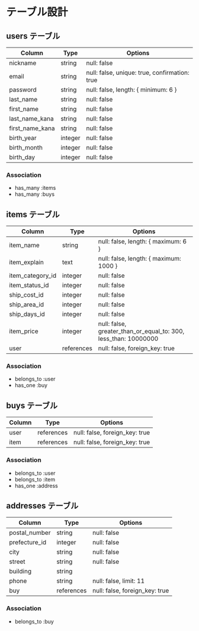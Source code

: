 # テーブル設計

## users テーブル

| Column          | Type    | Options                                       |
| --------------- | ------- | --------------------------------------------- |
| nickname        | string  | null: false                                   |
| email           | string  | null: false, unique: true, confirmation: true |
| password        | string  | null: false, length: { minimum: 6 }           |
| last_name       | string  | null: false                                   |
| first_name      | string  | null: false                                   |
| last_name_kana  | string  | null: false                                   |
| first_name_kana | string  | null: false                                   |
| birth_year      | integer | null: false                                   |
| birth_month     | integer | null: false                                   |
| birth_day       | integer | null: false                                   |

### Association

- has_many :items
- has_many :buys

## items テーブル

| Column           | Type       | Options                                                         |
| ---------------- | ---------- | --------------------------------------------------------------- |
| item_name        | string     | null: false, length: { maximum: 6 }                             |
| item_explain     | text       | null: false, length: { maximum: 1000 }                          |
| item_category_id | integer    | null: false                                                     |
| item_status_id   | integer    | null: false                                                     |
| ship_cost_id     | integer    | null: false                                                     |
| ship_area_id     | integer    | null: false                                                     |
| ship_days_id     | integer    | null: false                                                     |
| item_price       | integer    | null: false, greater_than_or_equal_to: 300, less_than: 10000000 |
| user             | references | null: false, foreign_key: true                                  |

### Association

- belongs_to :user
- has_one    :buy

## buys テーブル

| Column        | Type       | Options                        |
| ------------- | ---------- | ------------------------------ |
| user          | references | null: false, foreign_key: true |
| item          | references | null: false, foreign_key: true |

### Association

- belongs_to :user
- belongs_to :item
- has_one    :address

## addresses テーブル

| Column        | Type       | Options                        |
| ------------- | ---------- | ------------------------------ |
| postal_number | string     | null: false                    |
| prefecture_id | integer    | null: false                    |
| city          | string     | null: false                    |
| street        | string     | null: false                    |
| building      | string     |                                |
| phone         | string     | null: false, limit: 11         |
| buy           | references | null: false, foreign_key: true |

### Association

- belongs_to :buy